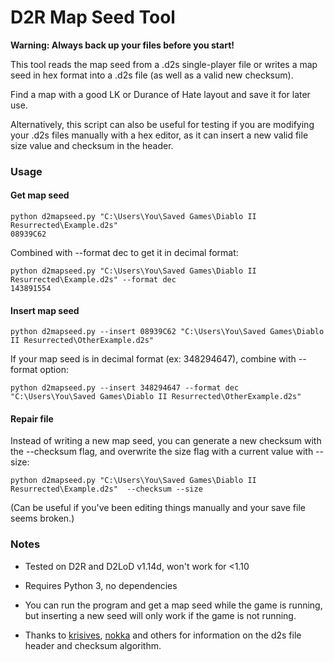 
# D2R Map Seed Tool

**Warning: Always back up your files before you start!**

This tool reads the map seed from a .d2s single-player file or writes a map seed in hex format into a .d2s file (as well as a valid new checksum).

Find a map with a good LK or Durance of Hate layout and save it for later use.

Alternatively, this script can also be useful for testing if you are modifying your .d2s files manually with a hex editor, as it can insert a new valid file size value and checksum in the header.

### Usage

#### Get map seed
    python d2mapseed.py "C:\Users\You\Saved Games\Diablo II Resurrected\Example.d2s"
    08939C62

Combined with --format dec to get it in decimal format:

    python d2mapseed.py "C:\Users\You\Saved Games\Diablo II Resurrected\Example.d2s" --format dec
    143891554

#### Insert map seed
    python d2mapseed.py --insert 08939C62 "C:\Users\You\Saved Games\Diablo II Resurrected\OtherExample.d2s" 

If your map seed is in decimal format (ex: 348294647), combine with --format option:

    python d2mapseed.py --insert 348294647 --format dec "C:\Users\You\Saved Games\Diablo II Resurrected\OtherExample.d2s" 

#### Repair file

Instead of writing a new map seed, you can generate a new checksum with the --checksum flag, and overwrite the size flag with a current value with --size:

    python d2mapseed.py "C:\Users\You\Saved Games\Diablo II Resurrected\Example.d2s"  --checksum --size
(Can be useful if you've been editing things manually and your save file seems broken.)





### Notes

* Tested on D2R and D2LoD v1.14d, won't work for <1.10

* Requires Python 3, no dependencies

* You can run the program and get a map seed while the game is running, but inserting a new seed will only work if the game is not running.

* Thanks to [krisives](https://github.com/krisives/d2s-format), [nokka](https://github.com/nokka/d2s) and others for information on the d2s file header and checksum algorithm.
 

